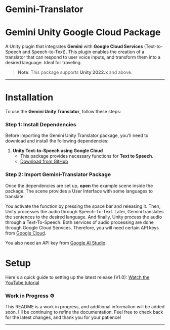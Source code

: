 # Gemini-Translator
# Gemini Unity Google Cloud Package

A Unity plugin that integrates **Gemini** with **Google Cloud Services** (Text-to-Speech and Speech-to-Text). This plugin enables the creation of a translator that can respond to user voice inputs, and transform them into a desired language. Ideal for traveling.

> **Note**: This package supports **Unity 2022.x** and above.

---

# Installation

To use the **Gemini Unity Translator**, follow these steps:

### Step 1: Install Dependencies

Before importing the Gemini Unity Translator package, you'll need to download and install the following dependencies:

1. **Unity Text-to-Speech using Google Cloud**  
   - This package provides necessary functions for **Text to Speech**.  
   - [Download from GitHub](https://github.com/anomalisfree/Unity-Text-to-Speech-using-Google-Cloud)


### Step 2: Import Gemini-Translator Package

Once the dependencies are set up, **open** the example scene inside the package. The scene provides a User Interface with some languages to translate.   

You activate the function by pressing the space bar and releasing it. Then, Unity processes the audio through Speech-To-Text. Later, Gemini translates the sentences to the desired language. And finally, Unity process the audio through a Text-To-Speech. Both services of audio processing are done through Google Cloud Services. Therefore, you will need certain API keys from [Google Cloud](https://console.cloud.google.com/apis/).

You also need an API key from [Google AI Studio](https://aistudio.google.com/apikey).

# Setup

Here's a quick guide to setting up the latest release (V1.0): [Watch the YouTube tutorial](https://www.youtube.com/watch?v=pDq-xrZ5Yg8&feature=youtu.be)

### Work in Progress ⚙️

This README is a work in progress, and additional information will be added soon. I'll be continuing to refine the documentation. Feel free to check back for the latest changes, and thank you for your patience!

---
